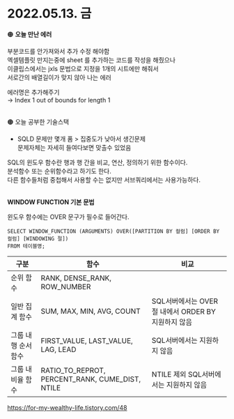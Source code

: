 # 2022.05.13. 금


🟠 **오늘 만난 에러**   

부분코드를 안가져와서 추가 수정 해야함  
엑셀템플릿 만지는중에 sheet 를 추가하는 코드를 작성을 해줬으나   
이클립스에서는 jxls 문법으로 지정을 1개의 시트에만 해줘서  
서로간의 배열길이가 맞지 않아 나는 에러  

에러명은 추가해주기  
→ Index 1 out of bounds for length 1
<br><br>


🟠 오늘 공부한 기술스택

- SQLD 문제만 몇개 품 > 집중도가 낮아서 생긴문제  
  문제자체는 자세히 들여다보면 맞출수 있었음
    

SQL의 윈도우 함수란 행과 행 간을 비교, 연산, 정의하기 위한 함수이다.   
분석함수 또는 순위함수라고 하기도 한다.  
다른 함수들처럼 중첩해서 사용할 수는 없지만 서브쿼리에서는 사용가능하다.  
<br>

**WINDOW FUNCTION 기본 문법**  

윈도우 함수에는 OVER 문구가 필수로 들어간다.  

```
SELECT WINDOW_FUNCTION (ARGUMENTS) OVER([PARTITION BY 컬럼] [ORDER BY 컬럼] [WINDOWING 절])
FROM 테이블명;
```

| 구분 | 함수 | 비교 |
| --- | --- | --- |
| 순위 함수 | RANK, DENSE_RANK, ROW_NUMBER |  |
| 일반 집계 함수 | SUM, MAX, MIN, AVG, COUNT | SQL서버에서는 OVER 절 내에서 ORDER BY 지원하지 않음 |
| 그룹 내 행 순서 함수 | FIRST_VALUE, LAST_VALUE, LAG, LEAD | SQL서버에서는 지원하지 않음 |
| 그룹 내 비율 함수 | RATIO_TO_REPROT, PERCENT_RANK, CUME_DIST, NTILE | NTILE 제외 SQL서버에서는 지원하지 않음 |


https://for-my-wealthy-life.tistory.com/48
